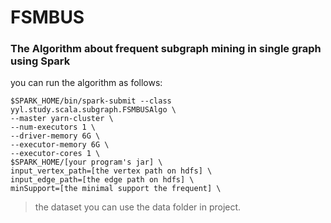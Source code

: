 # FSMBUS

### The Algorithm about frequent subgraph mining in single graph using Spark

you can run the algorithm as follows:

```shell
$SPARK_HOME/bin/spark-submit --class yyl.study.scala.subgraph.FSMBUSAlgo \
--master yarn-cluster \
--num-executors 1 \
--driver-memory 6G \
--executor-memory 6G \
--executor-cores 1 \
$SPARK_HOME/[your program's jar] \
input_vertex_path=[the vertex path on hdfs] \
input_edge_path=[the edge path on hdfs] \
minSupport=[the minimal support the frequent] \
```

> the dataset you can use the data folder in project.

